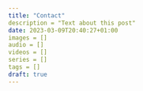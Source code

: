 ```yaml
---
title: "Contact"
description = "Text about this post"
date: 2023-03-09T20:40:27+01:00
images = []
audio = []
videos = []
series = []
tags = []
draft: true
---
```


